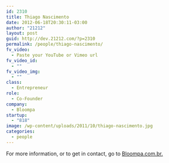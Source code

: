 ```yaml
---
id: 2310
title: Thiago Nascimento
date: 2012-06-18T20:30:11-03:00
author: "21212"
layout: post
guid: http://dev.21212.com/?p=2310
permalink: /people/thiago-nascimento/
fv_video:
  - Paste your YouTube or Vimeo url
fv_video_id:
  - ""
fv_video_img:
  - ""
class:
  - Entrepreneur
role:
  - Co-Founder
company:
  - Bloompa
startup:
  - "818"
image: /wp-content/uploads/2011/10/thiago-nascimento.jpg
categories:
  - people
---
```

For more information, or to get in contact, go to <a href="http://www.bloompa.com.br." target="_blank">Bloompa.com.br.</a>